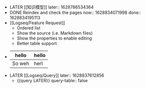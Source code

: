 - LATER [[知识模型]]
  later:: 1628786534364
- DONE Reindex and check the pages
  now:: 1628834071998
  done:: 1628834195113
- [[Logseq/Feature Request]]
	- Ordered list
	- Show the source (i.e. Markdown files)
	- Show the properties to enable editing
	- Better table support
-
  | hello | hello |
  |------|------|
  | So weh | herl|
- LATER [[Logseq/Query]]
  later:: 1628837612856
	- {{query LATER}}
	  query-table:: false